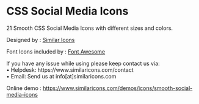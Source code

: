 <h1>CSS Social Media Icons</h1>

<p>21 Smooth CSS Social Media Icons with different sizes and colors.</p>

<p>Designed by : <a href="https://www.similaricons.com">Similar Icons</a></p>

<p>Font Icons included by : <a href="http://fontawesome.io/">Font Awesome</a></p>

<p>If you have any issue while using please keep contact us via: <br>
• Helpdesk: https://www.similaricons.com/contact <br>
• Email: Send us at info[at]similaricons.com</p>

<p>Online demo : <a href="https://www.similaricons.com/demos/icons/smooth-social-media-icons">https://www.similaricons.com/demos/icons/smooth-social-media-icons</a>
